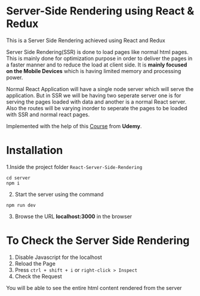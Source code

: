 # Server-Side Rendering using React & Redux #
This is a Server Side Rendering achieved using React and Redux

Server Side Rendering(SSR) is done to load pages like normal html pages. This is mainly done for optimization purpose in order to deliver the pages in a faster manner and to reduce the load at client side. It is __mainly focused on the Mobile Devices__ which is having limited memory and processing power.

Normal React Application will have a single node server which will serve the application. But in SSR we will be having two seperate server one is for serving the pages loaded with data and another is a normal React server. Also the routes will be varying inorder to seperate the pages to be loaded with SSR and normal react pages.

Implemented with the help of this [Course](https://www.udemy.com/course/server-side-rendering-with-react-and-redux/) from __Udemy__.

# Installation #
1.Inside the project folder ```React-Server-Side-Rendering```
```
cd server
npm i
```

2. Start the server using the command
```
npm run dev
```

3. Browse the URL __localhost:3000__ in the browser


# To Check the Server Side Rendering #

1. Disable Javascript for the localhost<br/>
2. Reload the Page<br/>
3. Press ```ctrl + shift + i```  or ```right-click > Inspect```<br/>
3. Check the Request

You will be able to see the entire html content rendered from the server